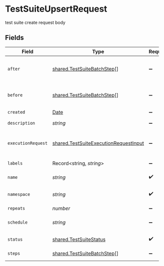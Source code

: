 # TestSuiteUpsertRequest

test suite create request body


## Fields

| Field                                                                                          | Type                                                                                           | Required                                                                                       | Description                                                                                    | Example                                                                                        |
| ---------------------------------------------------------------------------------------------- | ---------------------------------------------------------------------------------------------- | ---------------------------------------------------------------------------------------------- | ---------------------------------------------------------------------------------------------- | ---------------------------------------------------------------------------------------------- |
| `after`                                                                                        | [shared.TestSuiteBatchStep](../../models/shared/testsuitebatchstep.md)[]                       | :heavy_minus_sign:                                                                             | Run these batch steps after whole suite                                                        | [object Object]                                                                                |
| `before`                                                                                       | [shared.TestSuiteBatchStep](../../models/shared/testsuitebatchstep.md)[]                       | :heavy_minus_sign:                                                                             | Run these batch steps before whole suite                                                       | [object Object]                                                                                |
| `created`                                                                                      | [Date](https://developer.mozilla.org/en-US/docs/Web/JavaScript/Reference/Global_Objects/Date)  | :heavy_minus_sign:                                                                             | N/A                                                                                            |                                                                                                |
| `description`                                                                                  | *string*                                                                                       | :heavy_minus_sign:                                                                             | N/A                                                                                            | collection of tests                                                                            |
| `executionRequest`                                                                             | [shared.TestSuiteExecutionRequestInput](../../models/shared/testsuiteexecutionrequestinput.md) | :heavy_minus_sign:                                                                             | test suite execution request body                                                              |                                                                                                |
| `labels`                                                                                       | Record<string, *string*>                                                                       | :heavy_minus_sign:                                                                             | test suite labels                                                                              | [object Object]                                                                                |
| `name`                                                                                         | *string*                                                                                       | :heavy_check_mark:                                                                             | object name                                                                                    | name                                                                                           |
| `namespace`                                                                                    | *string*                                                                                       | :heavy_check_mark:                                                                             | object kubernetes namespace                                                                    | testkube                                                                                       |
| `repeats`                                                                                      | *number*                                                                                       | :heavy_minus_sign:                                                                             | N/A                                                                                            | 1                                                                                              |
| `schedule`                                                                                     | *string*                                                                                       | :heavy_minus_sign:                                                                             | schedule to run test suite                                                                     | * * * * *                                                                                      |
| `status`                                                                                       | [shared.TestSuiteStatus](../../models/shared/testsuitestatus.md)                               | :heavy_check_mark:                                                                             | test suite status                                                                              |                                                                                                |
| `steps`                                                                                        | [shared.TestSuiteBatchStep](../../models/shared/testsuitebatchstep.md)[]                       | :heavy_minus_sign:                                                                             | Batch steps to run                                                                             | [object Object]                                                                                |